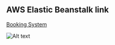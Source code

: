 ## AWS Elastic Beanstalk link

[Booking System](http://csinc-dev.eu-west-1.elasticbeanstalk.com/)


![Alt text](ProjectDocuments/projarc.jpg?raw=true "Architecture Diagram")